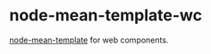 # node-mean-template-wc

[node-mean-template](https://github.com/mgenware/node-mean-template) for web components.
